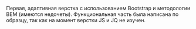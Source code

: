 Первая, адаптивная верстка с использованием Bootstrap и методологии BEM (имеются недочеты). Функциональная часть была написана по образцу, так как на момент верстки JS и JQ не изучен. 
